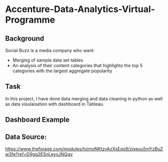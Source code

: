 # Accenture-Data-Analytics-Virtual-Programme
## Background
Social Buzz is a media company who want:
* Merging of sample data set tables
* An analysis of their content categories that highlights the top 5 categories with the largest aggregate popularity
## Task
In this project, I have done data merging and data cleaning in python as well as data visulaisation with dashboard in Tableau.
## Dashboard Example

## Data Source: 
https://www.theforage.com/modules/hzmoNKtzvAzXsEqx8/zjxeuu5mYzBuZw3fe?ref=D9gg2ESnLeyxJNQgv
